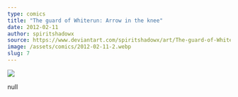 ```yaml
---
type: comics
title: "The guard of Whiterun: Arrow in the knee"
date: 2012-02-11
author: spiritshadowx
source: https://www.deviantart.com/spiritshadowx/art/The-guard-of-Whiterun-Arrow-in-the-knee-284473020
image: /assets/comics/2012-02-11-2.webp
slug: 7
---
```


![](/assets/comics/2012-02-11-2.webp)

null
